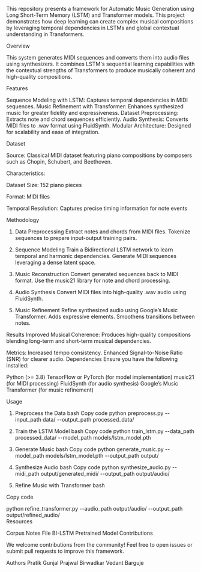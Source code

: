 This repository presents a framework for Automatic Music Generation using Long Short-Term Memory (LSTM) and Transformer models. This project demonstrates how deep learning can create complex musical compositions by leveraging temporal dependencies in LSTMs and global contextual understanding in Transformers.

Overview

This system generates MIDI sequences and converts them into audio files using synthesizers. It combines LSTM's sequential learning capabilities with the contextual strengths of Transformers to produce musically coherent and high-quality compositions.

Features

Sequence Modeling with LSTM: Captures temporal dependencies in MIDI sequences.
Music Refinement with Transformer: Enhances synthesized music for greater fidelity and expressiveness.
Dataset Preprocessing: Extracts note and chord sequences efficiently.
Audio Synthesis: Converts MIDI files to .wav format using FluidSynth.
Modular Architecture: Designed for scalability and ease of integration.

Dataset

Source: Classical MIDI dataset featuring piano compositions by composers such as Chopin, Schubert, and Beethoven.

Characteristics:

Dataset Size: 152 piano pieces

Format: MIDI files

Temporal Resolution: Captures precise timing information for note events

Methodology

1. Data Preprocessing
Extract notes and chords from MIDI files.
Tokenize sequences to prepare input-output training pairs.

2. Sequence Modeling
Train a Bidirectional LSTM network to learn temporal and harmonic dependencies.
Generate MIDI sequences leveraging a dense latent space.

3. Music Reconstruction
Convert generated sequences back to MIDI format.
Use the music21 library for note and chord processing.

4. Audio Synthesis
Convert MIDI files into high-quality .wav audio using FluidSynth.

5. Music Refinement
Refine synthesized audio using Google’s Music Transformer.
Adds expressive elements.
Smoothens transitions between notes.

Results
Improved Musical Coherence: Produces high-quality compositions blending long-term and short-term musical dependencies.

Metrics:
Increased tempo consistency.
Enhanced Signal-to-Noise Ratio (SNR) for clearer audio.
Dependencies
Ensure you have the following installed:

Python (>= 3.8)
TensorFlow or PyTorch (for model implementation)
music21 (for MIDI processing)
FluidSynth (for audio synthesis)
Google’s Music Transformer (for music refinement)

Usage

1. Preprocess the Data
bash
Copy code
python preprocess.py --input_path data/ --output_path processed_data/  

2. Train the LSTM Model
bash
Copy code
python train_lstm.py --data_path processed_data/ --model_path models/lstm_model.pth  

3. Generate Music
bash
Copy code
python generate_music.py --model_path models/lstm_model.pth --output_path output/  

4. Synthesize Audio
bash
Copy code
python synthesize_audio.py --midi_path output/generated_midi/ --output_path output/audio/  

5. Refine Music with Transformer
bash

Copy code

python refine_transformer.py --audio_path output/audio/ --output_path output/refined_audio/  
Resources

Corpus Notes File
BI-LSTM Pretrained Model
Contributions

We welcome contributions from the community! Feel free to open issues or submit pull requests to improve this framework.

Authors
Pratik Gunjal
Prajwal Birwadkar
Vedant Barguje
